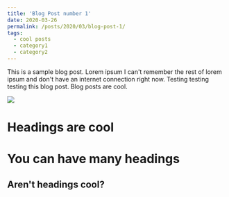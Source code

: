 ```yaml
---
title: 'Blog Post number 1'
date: 2020-03-26
permalink: /posts/2020/03/blog-post-1/
tags:
  - cool posts
  - category1
  - category2
---
```


This is a sample blog post. Lorem ipsum I can't remember the rest of lorem ipsum and don't have an internet connection right now. Testing testing testing this blog post. Blog posts are cool.


<img src="https://github.com/theDebugger811/theDebugger811.github.io/blob/master/_posts/im1.jpg, width=800">

Headings are cool
======

You can have many headings
======

Aren't headings cool?
------

